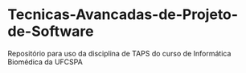 # Tecnicas-Avancadas-de-Projeto-de-Software
Repositório para uso da disciplina de TAPS do curso de Informática Biomédica da UFCSPA
